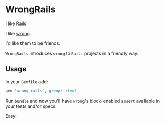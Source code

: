 # WrongRails

I like [Rails](https://github.com/rails/rails).

I like [wrong](https://github.com/sconover/wrong).

I'd like them to be friends.

`WrongRails` introduces `wrong` to `Rails` projects in a friendly way.

## Usage

In your `Gemfile` add:

```ruby
gem 'wrong_rails', group: :test
```

Run `bundle` and now you'll have `wrong`'s block-enabled `assert` available in your tests and/or specs.

Easy!
